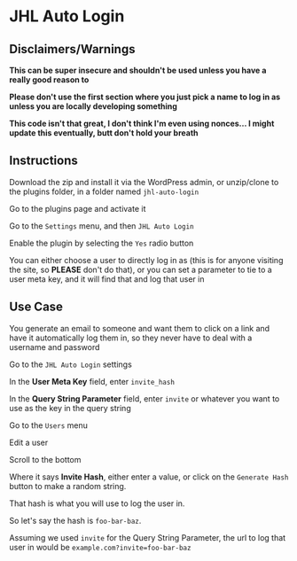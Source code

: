# JHL Auto Login

## Disclaimers/Warnings

**This can be super insecure and shouldn't be used unless you have a really good reason to**

**Please don't use the first section where you just pick a name to log in as unless you are locally developing something**

**This code isn't that great, I don't think I'm even using nonces... I might update this eventually, butt don't hold your breath**

## Instructions

Download the zip and install it via the WordPress admin, or unzip/clone to the plugins folder, in a folder named `jhl-auto-login`

Go to the plugins page and activate it

Go to the `Settings` menu, and then `JHL Auto Login`

Enable the plugin by selecting the `Yes` radio button

You can either choose a user to directly log in as (this is for anyone visiting the site, so **PLEASE** don't do that), or you can set a parameter to tie to a user meta key, and it will find that and log that user in

## Use Case

You generate an email to someone and want them to click on a link and have it automatically log them in, so they never have to deal with a username and password

Go to the `JHL Auto Login` settings

In the **User Meta Key** field, enter `invite_hash`

In the **Query String Parameter** field, enter `invite` or whatever you want to use as the key in the query string

Go to the `Users` menu

Edit a user

Scroll to the bottom

Where it says **Invite Hash**, either enter a value, or click on the `Generate Hash` button to make a random string.

That hash is what you will use to log the user in.

So let's say the hash is `foo-bar-baz`.

Assuming we used `invite` for the Query String Parameter, the url to log that user in would be `example.com?invite=foo-bar-baz`